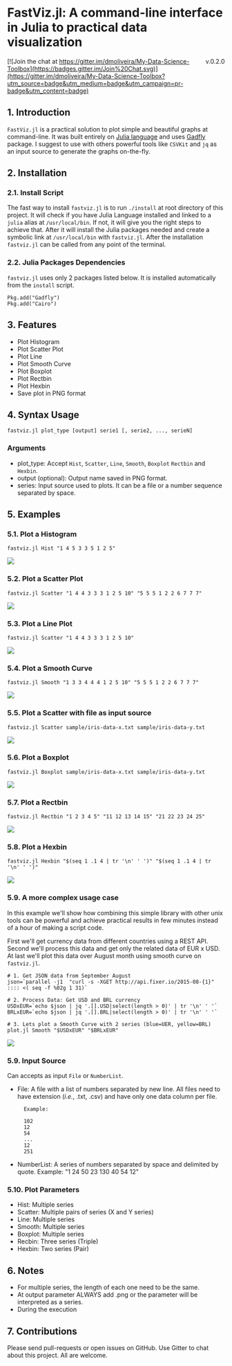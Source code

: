 # FastViz.jl: A command-line interface in Julia to practical data visualization
<span style="float:right">v.0.2.0</span>
[![Join the chat at https://gitter.im/dmoliveira/My-Data-Science-Toolbox](https://badges.gitter.im/Join%20Chat.svg)](https://gitter.im/dmoliveira/My-Data-Science-Toolbox?utm_source=badge&utm_medium=badge&utm_campaign=pr-badge&utm_content=badge)

## 1. Introduction
`FastViz.jl` is a practical solution to plot simple and beautiful graphs at command-line. It was built entirely on [Julia language](http://julialang.org/) and uses [Gadfly](http://dcjones.github.io/Gadfly.jl/) package. I suggest to use with others powerful tools like `CSVKit` and `jq` as an input source to generate the graphs on-the-fly.

## 2. Installation

### 2.1. Install Script
The fast way to install `fastviz.jl` is to run `./install` at root directory of this project. It will check if you have Julia Language installed and linked to a `julia` alias at `/usr/local/bin`. If not, it will give you the right steps to achieve that. After it will install the Julia packages needed and create a symbolic link at `/usr/local/bin` with `fastviz.jl`. After the installation `fastviz.jl` can be called from any point of the terminal.

### 2.2. Julia Packages Dependencies
`fastviz.jl` uses only 2 packages listed below. It is installed automatically from the `install` script.

```
Pkg.add("Gadfly")
Pkg.add("Cairo")
```

## 3. Features
* Plot Histogram
* Plot Scatter Plot
* Plot Line
* Plot Smooth Curve
* Plot Boxplot
* Plot Rectbin
* Plot Hexbin
* Save plot in PNG format

## 4. Syntax Usage

```
fastviz.jl plot_type [output] serie1 [, serie2, ..., serieN]
```

### Arguments
- plot_type: Accept `Hist`, `Scatter`, `Line`, `Smooth`, `Boxplot` `Rectbin` and `Hexbin`.
- output (optional): Output name saved in PNG format.
- series: Input source used to plots. It can be a file or a number sequence separated by space.

## 5. Examples

### 5.1. Plot a Histogram
```
fastviz.jl Hist "1 4 5 3 3 5 1 2 5"
```
![](./tests/test_plot_hist01.png)

### 5.2. Plot a Scatter Plot
```
fastviz.jl Scatter "1 4 4 3 3 3 1 2 5 10" "5 5 5 1 2 2 6 7 7 7"
```
![](./tests/test_plot_scatter02.png)

### 5.3. Plot a Line Plot
```
fastviz.jl Scatter "1 4 4 3 3 3 1 2 5 10"
```
![](./tests/test_plot_line03.png)

### 5.4. Plot a Smooth Curve
```
fastviz.jl Smooth "1 3 3 4 4 4 1 2 5 10" "5 5 5 1 2 2 6 7 7 7"
```
![](./tests/test_plot_smooth04.png)

### 5.5. Plot a Scatter with file as input source
```
fastviz.jl Scatter sample/iris-data-x.txt sample/iris-data-y.txt
```
![](./tests/test_plot_scatter05.png)

### 5.6. Plot a Boxplot
```
fastviz.jl Boxplot sample/iris-data-x.txt sample/iris-data-y.txt
```
![](./tests/test_plot_boxplot06.png)

### 5.7. Plot a Rectbin
```
fastviz.jl Rectbin "1 2 3 4 5" "11 12 13 14 15" "21 22 23 24 25"
```
![](./tests/test_plot_rectbin07.png)

### 5.8. Plot a Hexbin
```
fastviz.jl Hexbin "$(seq 1 .1 4 | tr '\n' ' ')" "$(seq 1 .1 4 | tr '\n' ' ')"
```
![](./tests/test_plot_hexbin08.png)

### 5.9. A more complex usage case
In this example we'll show how combining this simple library with other unix tools can be powerful and achieve practical results in few minutes instead of a hour of making a script code.


First we'll get currency data from different countries using a REST API. Second we'll process this data and get only the related data of EUR x USD. At last we'll plot this data over August month using  smooth curve on `fastviz.jl`.

```
# 1. Get JSON data from September August
json=`parallel -j1  "curl -s -XGET http://api.fixer.io/2015-08-{1}" :::: <( seq -f %02g 1 31)`

# 2. Process Data: Get USD and BRL currency
USDxEUR=`echo $json | jq '.[].USD|select(length > 0)' | tr '\n' ' '`
BRLxEUR=`echo $json | jq '.[].BRL|select(length > 0)' | tr '\n' ' '`

# 3. Lets plot a Smooth Curve with 2 series (blue=UER, yellow=BRL)
plot.jl Smooth "$USDxEUR" "$BRLxEUR"
```
![](./tests/test_plot_smooth09.png)

### 5.9. Input Source
Can accepts as input `File` or `NumberList`.

- File: A file with a list of numbers separated by new line.
        All files need to have extension (*i.e.*, .txt, .csv)
        and have only one data column per file.

        Example:

        102
        12
        54
        ...
        12
        251

- NumberList: A series of numbers separated by space and delimited by quote.
              Example:
              "1 24 50 23 130 40 54 12"

### 5.10. Plot Parameters
- Hist: Multiple series
- Scatter: Multiple pairs of series (X and Y series)
- Line: Multiple series
- Smooth: Multiple series
- Boxplot: Multiple series
- Recbin: Three series (Triple)
- Hexbin: Two series (Pair)

## 6. Notes
* For multiple series, the length of each one need to be the same.
* At output parameter ALWAYS add .png or the parameter will be interpreted as a series.
* During the execution

## 7. Contributions
Please send pull-requests or open issues on GitHub. Use Gitter to chat about this project. All are welcome.
